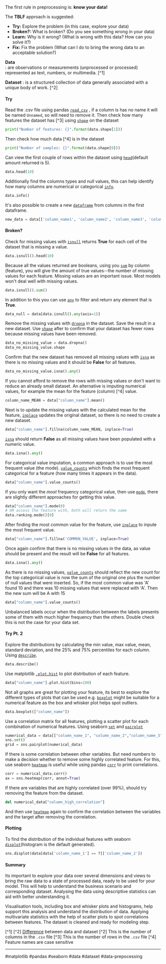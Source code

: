 The first rule in preprocessing is: **know your data!**

The **TBLF** approach is suggested:
+ **Try:** Explore the problem (in this case, explore your data)
+ **Broken?:** What is broken? (Do you see something wrong in your data)
+ **Learn:** Why is it wrong? (What is wrong with this data? How can you solve it?)
+ **Fix:** Fix the problem (What can I do to bring the wrong data to an acceptable solution?)

**Data**  
: are observations or measurements (unprocessed or processed) represented as text, numbers, or multimedia. [^1]

**Dataset**
: is a structured collection of data generally associated with a unique body of work. [^2]

#### Try

Read the .csv file using pandas [`read_csv`](https://pandas.pydata.org/pandas-docs/stable/reference/api/pandas.read_csv.html#pandas-read-csv) , if a column is has no name it will be named `Unnamed`, so will need to remove it. Then check how many features the dataset has [^3] using [`shape`](https://pandas.pydata.org/pandas-docs/stable/reference/api/pandas.DataFrame.shape.html) on the dataset

```python
print("Number of features: {}".format(data.shape[1]))
```

Then check how much data [^4] is in the dataset 

```python
print("Number of samples: {}".format(data.shape[0]))
```

Can view the first couple of rows within the dataset using [`head`](https://pandas.pydata.org/pandas-docs/stable/reference/api/pandas.DataFrame.head.html?highlight=head#pandas.DataFrame.head)(default amount returned is 5).

```python
data.head(10)
```

Additionally find the columns types and null values, this can help identify how many columns are numerical or categorical [`info`](https://pandas.pydata.org/pandas-docs/stable/reference/api/pandas.DataFrame.info.html).

```python
data.info()
```

It's also possible to create a new [`dataframe`](https://pandas.pydata.org/pandas-docs/stable/reference/api/pandas.DataFrame.html) from columns in the first dataframe.

```python
new_data = data[['column_name1', 'column_name2', 'column_name3', 'column_name4']]
```

#### Broken?

Check for missing values with [`isnull`](https://pandas.pydata.org/pandas-docs/stable/reference/api/pandas.DataFrame.isnull.html#pandas.DataFrame.isnull) returns **True** for each cell of the dataset that is missing a value.

```python
data.isnull().head(10)
```

Because all the values returned are booleans, using you [`sum`](https://pandas.pydata.org/pandas-docs/stable/reference/api/pandas.DataFrame.sum.html?highlight=sum#pandas.DataFrame.sum) by column (feature), you will give the amount of true values--the number of missing values for each feature. Missing values are an important issue. Most models won't deal well with missing values.

```python
data.isnull().sum()
```

In addition to this you can use [`any`](https://pandas.pydata.org/pandas-docs/stable/reference/api/pandas.DataFrame.any.html#pandas.DataFrame.any) to filter and return any element that is **True**.

```python
data_null = data[data.isnull().any(axis=1)]
```

Remove the missing values with [`dropna`](https://pandas.pydata.org/pandas-docs/stable/reference/api/pandas.DataFrame.dropna.html?highlight=dropna#pandas.DataFrame.dropna) in the dataset. Save the result in a new dataset. Use [`shape`](https://pandas.pydata.org/pandas-docs/stable/reference/api/pandas.DataFrame.shape.html?highlight=shape#pandas.DataFrame.shape) after to confirm that your dataset has fewer rows because missing values have been removed.

```python
data_no_missing_value = data.dropna()
data_no_missing_value.shape
```

Confirm that the new dataset has removed all missing values with [`isna`](https://pandas.pydata.org/pandas-docs/stable/reference/api/pandas.DataFrame.isna.html#pandas.DataFrame.isna) as there is no missing values and it should be **False** for all features.

```python
data_no_missing_value.isna().any()
```

If you cannot afford to remove the rows with missing values or don't want to reduce an already small dataset. An alternative is imputing numerical values, for example the mean for the feature (column) [^4] value.

```python
column_name_MEAN = data["column_name"].mean()
```

Next is to update the missing values with the calculated mean for the feature, [`inplace`](https://pandas.pydata.org/pandas-docs/stable/reference/api/pandas.DataFrame.fillna.html?highlight=fillna#pandas.DataFrame.fillna)  updates the original dataset, so there is no need to create a new dataset.

```python
data["column_name"].fillna(column_name_MEAN, inplace=True)
```

[`isna`](https://pandas.pydata.org/pandas-docs/stable/reference/api/pandas.DataFrame.isna.html#pandas.DataFrame.isna) should return **False** as all missing values have been populated with a numeric value.

```python
data.isna().any()
```

For categorical value imputation, a common approach is to use the most frequent value (the mode). [`value_counts`](https://pandas.pydata.org/pandas-docs/stable/reference/api/pandas.Series.value_counts.html#pandas.Series.value_counts) which finds the most frequent categorical for a feature (how many times it appears in the data).

```python
data["column_name"].value_counts()
```

If you only want the *most* frequency categorical value, then use [`mode`](https://pandas.pydata.org/pandas-docs/stable/reference/api/pandas.DataFrame.mode.html?highlight=mode#pandas.DataFrame.mode), there are slightly different approaches for getting this value.

```python
data["column_name"].mode(0)
# OR access the feature with, both will return the same
data.ranking.mode()[0]
```

After finding the most common value for the feature, use [`inplace`](https://pandas.pydata.org/pandas-docs/stable/reference/api/pandas.DataFrame.fillna.html?highlight=fillna#pandas.DataFrame.fillna) to inpute the most frequent value.

```python
data["column_name"].fillna('COMMON_VALUE', inplace=True)
```

Once again confirm that there is no missing values in the data, as value should be present and the result will be **False** for all features.

```python
data.isna().any()
```

As there is no missing values, [`value_counts`](https://pandas.pydata.org/pandas-docs/stable/reference/api/pandas.Series.value_counts.html#pandas.Series.value_counts) should reflect the new count for the top categorical value is now the sum of the original one plus the number of null values that were inserted. So, if the most common value was 'A' found 10 and there was 10 missing values that were replaced with 'A'. Then the new sum will be A with 15

```python
data["column_name"].value_counts()
```

Unbalanced labels occur when the distribution between the labels presents some of them with much higher frequency than the others. Double check this is not the case for your data set.

#### Try Pt. 2

Explore the distributions by calculating the min value, max value, mean, standard deviation, and the 25% and 75% percentiles for each column. Using [`describe`](https://pandas.pydata.org/pandas-docs/stable/reference/api/pandas.DataFrame.describe.html?highlight=describe#pandas.DataFrame.describe).

```python
data.describe()
```

Use matplotlib  [`.plot.hist`](https://matplotlib.org/stable/api/_as_gen/matplotlib.pyplot.hist.html) to plot distribution of each feature.

```python
data["column_name"].plot.hist(bins=100)
```

Not all graphs are great for plotting your feature, its best to explore the different types of plots that can be used e.g. [`boxplot`](https://matplotlib.org/stable/api/_as_gen/matplotlib.pyplot.boxplot.html) might be suitable for a numerical feature as the box and whisker plot helps spot outliers.

```python
data.boxplot(["column_name"])
```

Use a correlation matrix for all features, plotting a scatter plot for each combination of numerical features. Using seaborn [`set`](https://seaborn.pydata.org/generated/seaborn.set.html) and [`pairplot`](https://seaborn.pydata.org/generated/seaborn.pairplot.html)

```python
numerical_data = data[["column_name_1", "column_name_2","column_name_3","column_name_4"]]
sns.set()
grid = sns.pairplot(numerical_data)
```

If there is some correlation between other variables. But need numbers to make a decision whether to remove some highly correlated feature. For this, use seaborn [`heatmap`](https://seaborn.pydata.org/generated/seaborn.heatmap.html) is useful while using pandas [`corr`](https://pandas.pydata.org/pandas-docs/stable/reference/api/pandas.DataFrame.corr.html?highlight=corr#pandas.DataFrame.corr) to print correlations.

```python
corr = numerical_data.corr()
ax = sns.heatmap(corr, annot=True)
```

If there are variables that are highly correlated (over 99%), should try removing the feature from the dataset.

```python
del numerical_data["column_high_correlation"]
```

And then use [`heatmap`]() again to confirm the correlation between the variables and the target after removing the correlation.

#### Plotting

To find the distribution of the individual features with seaborn [`displot`](https://seaborn.pydata.org/generated/seaborn.displot.html)(histogram is the default generated).

```python
sns.displot(data[data['column_name_1'] == ?]['column_name_2'])
```

#### Summary

Its important to explore your data over several dimensions and views to bring the raw data to a state of processed data, ready to be used for your model. This will help to understand the business scenario and corresponding dataset. Analysing the data using descriptive statistics can aid with better understanding it.

Visualisation tools, including box and whisker plots and histograms, help support this analysis and understand the distribution of data. Applying multivariate statistics with the help of scatter plots to spot correlations between features. The dataset is cleaned and ready for modeling step.

[^1] [^2] [Difference](https://www.usgs.gov/faqs/what-are-differences-between-data-dataset-and-database) between data and dataset
[^2] This is the number of columns in the `.csv` file
[^3] This is the number of rows in the `.csv` file
[^4] Feature names are case sensitive

---

#matplotlib #pandas #seaborn #data #dataset #data-prepocessing